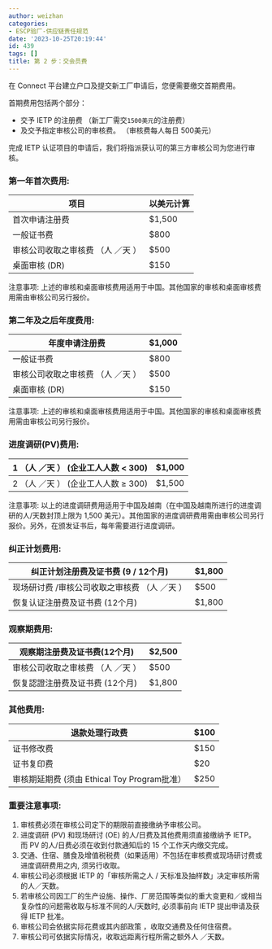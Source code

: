 ```yaml
---
author: weizhan
categories:
- ESCP验厂-供应链责任规范
date: '2023-10-25T20:19:44'
id: 439
tags: []
title: 第 2 步：交会员费
---
```


在 Connect 平台建立户口及提交新工厂申请后，您便需要缴交首期费用。

首期费用包括两个部分：

  * 交予 IETP 的注册费 （新工厂需交`1500美元`的注册费）
  * 及交予指定审核公司的审核费。 （审核费每人每日 500美元）

完成 IETP 认证项目的申请后，我们将指派获认可的第三方审核公司为您进行审核。

### 第一年首次费用:

项目| 以美元计算  
---|---  
首次申请注册费| $1,500  
一般证书费| $800  
审核公司收取之审核费 （人 ／天 ）| $500  
桌面审核 (DR)| $150  
  
注意事项: 上述的审核和桌面审核费用适用于中国。其他国家的审核和桌面审核费用需由审核公司另行报价。

### 第二年及之后年度费用:

年度申请注册费| $1,000  
---|---  
一般证书费| $800  
审核公司收取之审核费 （人 ／天 ）| $500  
桌面审核 (DR)| $150  
  
注意事项: 上述的审核和桌面审核费用适用于中国。其他国家的审核和桌面审核费用需由审核公司另行报价。

### 进度调研(PV)费用:

1 （人 ／天 ） (企业工人人数 < 300)| $1,000  
---|---  
2 （人 ／天 ） (企业工人人数 ≥ 300)| $1,500  
  
注意事项: 以上的进度调研费用适用于中国及越南（在中国及越南所进行的进度调研的人/天数封顶上限为 1,500
美元）。其他国家的进度调研费用需由审核公司另行报价。另外，在颁发证书后，每年需要进行进度调研。

### 纠正计划费用:

纠正计划注册费及证书费 (9 / 12个月)| $1,800  
---|---  
现场研讨费 /审核公司收取之审核费 （人 ／天 ）| $500  
恢复认证注册费及证书费 (12个月)| $1,800  
  
### 观察期费用:

观察期注册费及证书费(12个月)| $2,500  
---|---  
审核公司收取之审核费 （人 ／天 ）| $500  
恢复認證注册费及证书费 (12个月)| $1,800  
  
### 其他费用:

退款处理行政费| $100  
---|---  
证书修改费| $150  
证书复印费| $20  
审核期延期费 (须由 Ethical Toy Program批准）| $250  
  
### 重要注意事项:

  1. 审核费必须在审核公司定下的期限前直接缴纳予审核公司。
  2. 进度调研 (PV) 和现场研讨 (OE) 的人/日费及其他费用须直接缴纳予 IETP。 而 PV 的人/日费必须在收到付款通知后的 15 个工作天内缴交完成。
  3. 交通、住宿、膳食及增值税税费（如果适用）不包括在审核费或现场研讨费或进度调研费用之内, 须另行收取。
  4. 审核公司必须根据 IETP 的「审核所需之人 / 天标准及抽样数」决定审核所需的人／天数。
  5. 若审核公司因工厂的生产设施、操作、厂房范围等类似的重大变更和／或相当复杂性的问题需收取与标准不同的人/天数时, 必须事前向 IETP 提出申请及获得 IETP 批准。
  6. 审核公司会依据实际花费或其内部政策 ，收取交通费及任何住宿费。
  7. 审核公司可依据实际情况，收取远距离行程所需之额外人 ／天数。

